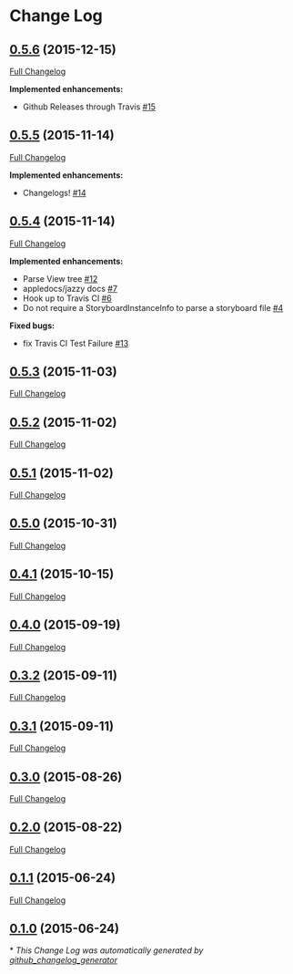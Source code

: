 # Change Log

## [0.5.6](https://github.com/Adorkable/StoryboardKit/tree/0.5.6) (2015-12-15)
[Full Changelog](https://github.com/Adorkable/StoryboardKit/compare/0.5.5...0.5.6)

**Implemented enhancements:**

- Github Releases through Travis [\#15](https://github.com/Adorkable/StoryboardKit/issues/15)

## [0.5.5](https://github.com/Adorkable/StoryboardKit/tree/0.5.5) (2015-11-14)
[Full Changelog](https://github.com/Adorkable/StoryboardKit/compare/0.5.4...0.5.5)

**Implemented enhancements:**

- Changelogs! [\#14](https://github.com/Adorkable/StoryboardKit/issues/14)

## [0.5.4](https://github.com/Adorkable/StoryboardKit/tree/0.5.4) (2015-11-14)
[Full Changelog](https://github.com/Adorkable/StoryboardKit/compare/0.5.3...0.5.4)

**Implemented enhancements:**

- Parse View tree [\#12](https://github.com/Adorkable/StoryboardKit/issues/12)
- appledocs/jazzy docs [\#7](https://github.com/Adorkable/StoryboardKit/issues/7)
- Hook up to Travis CI [\#6](https://github.com/Adorkable/StoryboardKit/issues/6)
- Do not require a StoryboardInstanceInfo to parse a storyboard file [\#4](https://github.com/Adorkable/StoryboardKit/issues/4)

**Fixed bugs:**

- fix Travis CI Test Failure [\#13](https://github.com/Adorkable/StoryboardKit/issues/13)

## [0.5.3](https://github.com/Adorkable/StoryboardKit/tree/0.5.3) (2015-11-03)
[Full Changelog](https://github.com/Adorkable/StoryboardKit/compare/0.5.2...0.5.3)

## [0.5.2](https://github.com/Adorkable/StoryboardKit/tree/0.5.2) (2015-11-02)
[Full Changelog](https://github.com/Adorkable/StoryboardKit/compare/0.5.1...0.5.2)

## [0.5.1](https://github.com/Adorkable/StoryboardKit/tree/0.5.1) (2015-11-02)
[Full Changelog](https://github.com/Adorkable/StoryboardKit/compare/0.5.0...0.5.1)

## [0.5.0](https://github.com/Adorkable/StoryboardKit/tree/0.5.0) (2015-10-31)
[Full Changelog](https://github.com/Adorkable/StoryboardKit/compare/0.4.1...0.5.0)

## [0.4.1](https://github.com/Adorkable/StoryboardKit/tree/0.4.1) (2015-10-15)
[Full Changelog](https://github.com/Adorkable/StoryboardKit/compare/0.4.0...0.4.1)

## [0.4.0](https://github.com/Adorkable/StoryboardKit/tree/0.4.0) (2015-09-19)
[Full Changelog](https://github.com/Adorkable/StoryboardKit/compare/0.3.2...0.4.0)

## [0.3.2](https://github.com/Adorkable/StoryboardKit/tree/0.3.2) (2015-09-11)
[Full Changelog](https://github.com/Adorkable/StoryboardKit/compare/0.3.1...0.3.2)

## [0.3.1](https://github.com/Adorkable/StoryboardKit/tree/0.3.1) (2015-09-11)
[Full Changelog](https://github.com/Adorkable/StoryboardKit/compare/0.3.0...0.3.1)

## [0.3.0](https://github.com/Adorkable/StoryboardKit/tree/0.3.0) (2015-08-26)
[Full Changelog](https://github.com/Adorkable/StoryboardKit/compare/0.2.0...0.3.0)

## [0.2.0](https://github.com/Adorkable/StoryboardKit/tree/0.2.0) (2015-08-22)
[Full Changelog](https://github.com/Adorkable/StoryboardKit/compare/0.1.1...0.2.0)

## [0.1.1](https://github.com/Adorkable/StoryboardKit/tree/0.1.1) (2015-06-24)
[Full Changelog](https://github.com/Adorkable/StoryboardKit/compare/0.1.0...0.1.1)

## [0.1.0](https://github.com/Adorkable/StoryboardKit/tree/0.1.0) (2015-06-24)


\* *This Change Log was automatically generated by [github_changelog_generator](https://github.com/skywinder/Github-Changelog-Generator)*